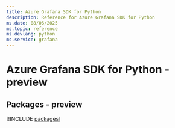 ```yaml
---
title: Azure Grafana SDK for Python
description: Reference for Azure Grafana SDK for Python
ms.date: 08/06/2025
ms.topic: reference
ms.devlang: python
ms.service: grafana
---
```

# Azure Grafana SDK for Python - preview
## Packages - preview
[!INCLUDE [packages](grafana-index.md)]